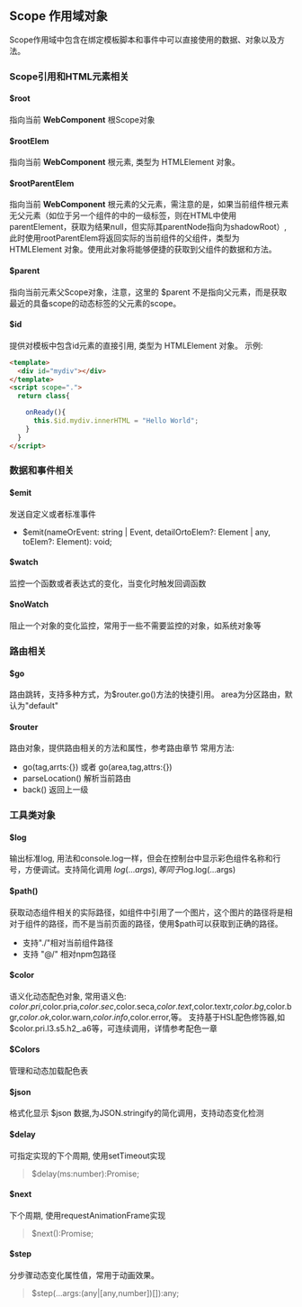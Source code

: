 <!--DESC: {icon:{name:"explore",pkg:"mdi",type:"filled"},id:1} -->

## Scope 作用域对象
Scope作用域中包含在绑定模板脚本和事件中可以直接使用的数据、对象以及方法。


### Scope引用和HTML元素相关

#### $root
指向当前 **WebComponent** 根Scope对象

#### $rootElem
指向当前 **WebComponent** 根元素, 类型为 HTMLElement 对象。

#### $rootParentElem
指向当前 **WebComponent** 根元素的父元素，需注意的是，如果当前组件根元素无父元素（如位于另一个组件的中的一级标签，则在HTML中使用parentElement，获取为结果null，但实际其parentNode指向为shadowRoot）, 此时使用rootParentElem将返回实际的当前组件的父组件，类型为 HTMLElement 对象。使用此对象将能够便捷的获取到父组件的数据和方法。


#### $parent
指向当前元素父Scope对象，注意，这里的 $parent 不是指向父元素，而是获取最近的具备scope的动态标签的父元素的scope。

#### $id
  提供对模板中包含id元素的直接引用, 类型为 HTMLElement 对象。
  示例:
  ```html
  <template>
    <div id="mydiv"></div>
  </template>
  <script scope=".">
    return class{

      onReady(){
        this.$id.mydiv.innerHTML = "Hello World";
      }
    }
  </script>
  ```

### 数据和事件相关

#### $emit
发送自定义或者标准事件
- $emit(nameOrEvent: string | Event, detailOrtoElem?: Element | any, toElem?: Element): void;
#### $watch
监控一个函数或者表达式的变化，当变化时触发回调函数

#### $noWatch
阻止一个对象的变化监控，常用于一些不需要监控的对象，如系统对象等


### 路由相关

#### $go
路由跳转，支持多种方式，为$router.go()方法的快捷引用。
area为分区路由，默认为"default"

#### $router
路由对象，提供路由相关的方法和属性，参考路由章节
常用方法:
- go(tag,arrts:{}) 或者 go(area,tag,attrs:{})
- parseLocation() 解析当前路由
- back() 返回上一级



### 工具类对象
#### $log 
输出标准log, 用法和console.log一样，但会在控制台中显示彩色组件名称和行号，方便调试。支持简化调用 $log(...args),等同于$log.log(...args)

#### $path()
获取动态组件相关的实际路径，如组件中引用了一个图片，这个图片的路径将是相对于组件的路径，而不是当前页面的路径，使用$path可以获取到正确的路径。
- 支持"./"相对当前组件路径
- 支持 "@/" 相对npm包路径

#### $color
语义化动态配色对象, 常用语义色: $color.pri,$color.pria,$color.sec,$color.seca,$color.text,$color.textr,$color.bg,$color.bgr,$color.ok,$color.warn,$color.info,$color.error,等。
支持基于HSL配色修饰器,如$color.pri.l3.s5.h2_.a6等，可连续调用，详情参考配色一章

#### $Colors
管理和动态加载配色表

#### $json
格式化显示 $json 数据,为JSON.stringify的简化调用，支持动态变化检测

#### $delay
可指定实现的下个周期, 使用setTimeout实现
> $delay(ms:number):Promise<void>;

#### $next
下个周期, 使用requestAnimationFrame实现
> $next():Promise<void>;

#### $step
分步骤动态变化属性值，常用于动画效果。
> $step(...args:(any|[any,number])[]):any;
